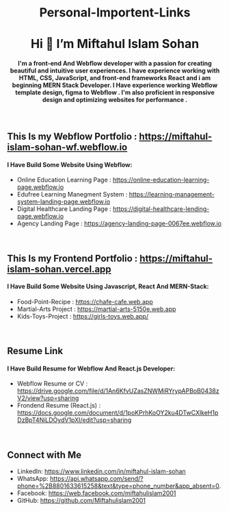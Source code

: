 

<h1 align="center">Personal-Importent-Links</h1>

<h1 align="center">Hi 👋 I’m Miftahul Islam Sohan</h1>
<h4 align="center">I'm a front-end And Webflow developer with a passion for creating beautiful and intuitive user experiences. I have experience working with HTML, CSS, JavaScript, and front-end frameworks React and i am beginning MERN Stack Developer. I Have experience working Webflow template design, figma to Webflow . I'm also proficient in responsive design and optimizing websites for performance .</h4>
<br>


## This Is my Webflow Portfolio : https://miftahul-islam-sohan-wf.webflow.io
#### I Have Build Some Website Using Webflow:
 - Online Education Learning Page : https://online-education-learning-page.webflow.io
 - Edufree Learning Manegment System : https://learning-management-system-landing-page.webflow.io
 - Digital Healthcare Landing Page : https://digital-healthcare-lending-page.webflow.io
 - Agency Landing Page :  https://agency-landing-page-0067ee.webflow.io
<br>

## This Is my Frontend Portfolio : https://miftahul-islam-sohan.vercel.app
#### I Have Build Some Website Using Javascript, React And MERN-Stack:
 - Food-Point-Recipe : https://chafe-cafe.web.app
 - Martial-Arts Project : https://martial-arts-5150e.web.app
 - Kids-Toys-Project : https://girls-toys.web.app/
<br>

## Resume Link
#### I Have Build Resume for Webflow And React.js Developer:
  - Webflow Resume or CV : https://drive.google.com/file/d/1An6KfvUZasZNWMiRYrypAPBoB0438zV2/view?usp=sharing
  - Frondend Resume (React.js) : https://docs.google.com/document/d/1poKPrhKoOY2ku4DTwCXlkeH1pDzBpT4NiLDOydV1pXI/edit?usp=sharing
<br>


## Connect with Me
- LinkedIn: https://www.linkedin.com/in/miftahul-islam-sohan
- WhatsApp: https://api.whatsapp.com/send/?phone=%2B8801633615258&text&type=phone_number&app_absent=0.
- Facebook: https://web.facebook.com/miftahulislam2001
- GitHub: https://github.com/Miftahulislam2001
